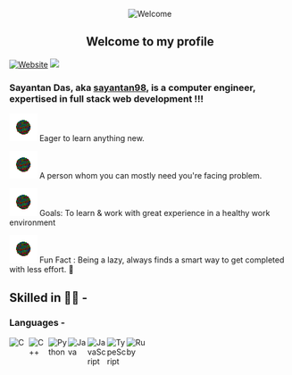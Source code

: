 <kbd><p align = "center"><img alt = "Welcome" width = "20%" src = "https://static.wixstatic.com/media/3f896f_b52d2f6faf784d81b76746f35c81beb3~mv2.gif"></p>
<h2 align="center">Welcome to my profile</h2></kbd>

[![Website](https://img.shields.io/website?label=sayantan98.github.io&style=for-the-badge&url=https%3A%2F%2Fsayantan98.github.io)](https://sayantan98.github.io)
![](https://komarev.com/ghpvc/?username=sayantan98&color=green)

### Sayantan Das, aka [sayantan98][website], is a computer engineer, expertised in full stack web development !!!


![ ](img/bullets.gif) Eager to learn anything new. <br>

![ ](img/bullets.gif) A person whom you can mostly need you're facing problem.
<br>

![ ](img/bullets.gif) Goals: To learn & work with great experience in a healthy work environment
<br>

![ ](img/bullets.gif) Fun Fact : Being a lazy, always finds a smart way to get completed with less effort. 🤣
<br>

## Skilled in 👨‍💻 -

### Languages -

[<img align="left" alt="C" width="35px" src="https://img.icons8.com/color/452/c-programming.png" />][C]

[<img align="left" alt="C++" width="35px" src="https://w7.pngwing.com/pngs/46/626/png-transparent-c-logo-the-c-programming-language-computer-icons-computer-programming-source-code-programming-miscellaneous-template-blue.png" />][C++]

[<img align="left" alt="Python" width="35px" src="http://www.pngall.com/wp-content/uploads/5/Python-PNG-HD-Image.png" />][Python]

[<img align="left" alt="Java" width="35px" src="https://w7.pngwing.com/pngs/279/249/png-transparent-java-logo-programming-language-java-plum-miscellaneous-text-orange.png" />][Java]

[<img align="left" alt="JavaScript" width="35px" src="https://p7.hiclipart.com/preview/793/545/309/javascript-programmer-node-js-web-application-vector-markup-language.jpg" />][Javascript]

[<img align="left" alt="TypeScript" width="35px" src="https://cdn.iconscout.com/icon/free/png-512/typescript-1174965.png" />][Typescript]

[<img align="left" alt="Ruby" width="35px" src="https://lh3.googleusercontent.com/proxy/QrY75CRRTmOReY6p0sTpwGHlHO-2heyrDSQX7NmD0Lhkccp9wHYU367h6UwSICLZFXhhEqyYMX5u_tFJ5FQjukPghYghgb9lwz3LRyMXju6scHnkivx6VQ9YA-8h2vXkV8I" />][Ruby]







[website]: https://sayantan98.github.io
[C]: https://img.icons8.com/color/452/c-programming.png
[C++]: https://w7.pngwing.com/pngs/46/626/png-transparent-c-logo-the-c-programming-language-computer-icons-computer-programming-source-code-programming-miscellaneous-template-blue.png
[Python]: http://www.pngall.com/wp-content/uploads/5/Python-PNG-HD-Image.png
[Java]: https://w7.pngwing.com/pngs/279/249/png-transparent-java-logo-programming-language-java-plum-miscellaneous-text-orange.png
[Javascript]: https://p7.hiclipart.com/preview/793/545/309/javascript-programmer-node-js-web-application-vector-markup-language.jpg
[Typescript]: https://cdn.iconscout.com/icon/free/png-512/typescript-1174965.png
[Ruby]: https://lh3.googleusercontent.com/proxy/QrY75CRRTmOReY6p0sTpwGHlHO-2heyrDSQX7NmD0Lhkccp9wHYU367h6UwSICLZFXhhEqyYMX5u_tFJ5FQjukPghYghgb9lwz3LRyMXju6scHnkivx6VQ9YA-8h2vXkV8I